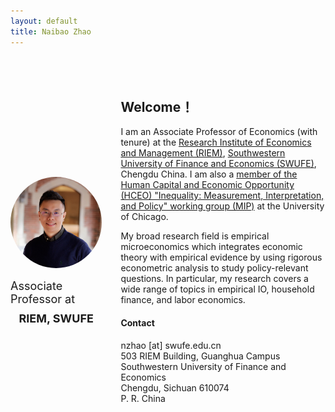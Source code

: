 ```yaml
---
layout: default
title: Naibao Zhao
---
```


<style>
    @media (max-width: 600px) {
        .container {
            flex-direction: column;
        }
    }
        .first-div {
            margin-bottom: 30px;
        }
</style>

<div class="container" style="display: flex; justify-content: space-around;margin-top: 50px; margin-bottom: 50px;">
    <div style="display: flex; flex-direction: column; align-items: center; justify-content: center; margin-right: 30px;">
        <img src="nzhao.jpeg" alt="Profile Picture" style="width: 150px; border-radius: 50%;">
        <p style="font-size: 18px; margin-bottom: -15px;"> Associate Professor at</p>
        <h3 style="font-size: 18px; margin-bottom: -15px;"> RIEM, SWUFE</h3>
    </div>
    <div style="max-width: 65%;margin-right: 0px;">
        <h2>Welcome！</h2>
        <p>I am an Associate Professor of Economics (with tenure) at the <a href="https://riem.swufe.edu.cn/">Research Institute of Economics and Management (RIEM)</a>, <a href="https://www.swufe.edu.cn/">Southwestern University of Finance and Economics (SWUFE)</a>, Chengdu China. I am also a <a href="https://hceconomics.uchicago.edu/people/naibao-zhao"> member of the Human Capital and Economic Opportunity (HCEO) "Inequality: Measurement, Interpretation, and Policy" working group (MIP)</a> at the University of Chicago.</p>
        <p style="margin-bottom: 15px;">My broad research field is empirical microeconomics which integrates economic theory with empirical evidence by using rigorous econometric analysis to study policy-relevant questions. In particular, my research covers a wide range of topics in empirical IO, household finance, and labor economics.</p>
        <h4>Contact</h4>
            nzhao [at] swufe.edu.cn<br/> 
            503 RIEM Building, Guanghua Campus<br/> 
            Southwestern University of Finance and Economics<br/> 
            Chengdu, Sichuan 610074<br/> 
            P. R. China<br/><br/>
    </div>
</div>


<!-- <img class="profile-picture" src="nzhao.jpeg"> -->

<!-- I am an Associate Professor of Economics (with tenure) at the [Research Institute of Economics and Management (RIEM)](https://riem.swufe.edu.cn/), [Southwestern University of Finance and Economics (SWUFE)](https://www.swufe.edu.cn/), Chengdu China. I am also a [member of the Human Capital and Economic Opportunity (HCEO) "Inequality: Measurement, Interpretation, and Policy" working group (MIP)](https://hceconomics.uchicago.edu/people/naibao-zhao) at the University of Chicago. -->

<!-- My broad research field is empirical microeconomics which integrates economic theory with empirical evidence by using rigorous econometric analysis to study policy-relevant questions. In particular, my research covers a wide range of topics in empirical IO, household finance, and labor economics.<br/> -->

<!-- This is a jekyll based resume template. You can find the full source code on [GitHub](https://github.com/bk2dcradle/researcher) -->

<!--
## <br/>Contact

nzhao [at] swufe.edu.cn<br/> 
503 RIEM Building, Guanghua Campus<br/> 
Southwestern University of Finance and Economics<br/> 
Chengdu, Sichuan 610074<br/> 
P. R. China<br/><br/>
-->

<!-- ## Publications -->

<!-- 1. F.Bar, J.Doe: Effects of having a placeholder of a name . -->
<!-- 2. S.Holmes, J.Watson: Consequences of living with a sociopath in London -->

<!-- ## Typography -->

<!-- This is a [link](http://google.com). Something *italics* and something **bold**. v

<!-- Here is a table -->

<!--Year | Award | Category 
-----|-------|--------
2014 | Emmy  | Won Outstanding Lead Actor in a miniseries or a movie
2015 | BAFTA | Nominated for Best Leading Actor for Sherlock
2014 | Satellite | Won Best Actor miniseries or television film -->

<!-- Here is a horizontal rule -->

<!-- --- -->

<!-- Here is a blockquote -->

<!-- > To a great mind, nothing is little -->

<!-- ## References -->

<!-- * Foo Bar: Head of Department, Placeholder Names, Lorem 
* John Doe: Associate Professor, Department of Computer Science, Ipsum -->
